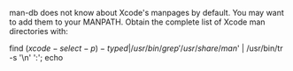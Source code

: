 man-db does not know about Xcode's manpages by default. You may want to add them to your MANPATH. Obtain the complete list of Xcode man directories with:

find $(xcode-select -p) -type d | /usr/bin/grep '/usr/share/man$' | /usr/bin/tr -s '\n' ':'; echo